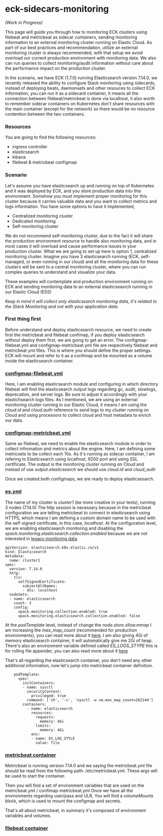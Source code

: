 # eck-sidecars-monitoring

_(Work in Progress)_

This page will guide you through how to monitoring ECK clusters using filebeat and metricbeat as sidecar containers, sending monitoring information to an external monitoring cluster running on Elastic Cloud.
As part of our best practices and recommendation, utilize an external monitoring cluster is always recommended, with that setup we avoid overload our current production environment with monitoring data. We also can run queries to collect monitoring/audit information without care about the performance impact on the production cluster.

In the scenario, we have ECK (1.7.0) running Elasticsearch version 7.14.0, we recently released the ability to configure Stack monitoring using sidecards, instead of deploying beats, daemonsets and other resouces to collect ECK information, you can run it as a sidecard container, it means all the connection between filebeat/metricbeat is done via localhost, it also worth to remember sidecar containers on Kubernetes don't share resources with the main container (except for the network) so there would be no resource contention between the two containers.

### Resources
You are going to find the following resources:
- ingress controller
- elasticsearch 
- kibana
- filebeat & metricbeat configmap

### Scenario
Let's assume you have elasticsearch up and running on top of Kubernetes and it was deployed by ECK, and you store production data into this environment. Somehow you must implement proper monitoring for this cluster because it carries valuable data and you want to collect metrics and logs information.
You have some options to have it implemented,
- Centralized monitoring cluster
- Dedicated monitoring
- Self-monitoring cluster

We do not recommend self-monitoring cluster, due to the fact it will share the production environment resource to handle also monitoring data, and in most cases it will overload and cause performance issues in your production cluster. What we are going to set up here is option 1, centralized monitoring cluster. Imagine you have 3 elasticsearch running (ECK, self-managed, or even running in our cloud) and all the monitoring data for these clusters will be sent to a central monitoring cluster, where you can run complex queries to understand and visualize your data.

These examples will contemplate and production environment running on ECK and sending monitoring data to an external elasticseasrch running in our Elastic Cloud (ESS)

*Keep in mind it will collect only elasticsearch monitoring data, it's related to the Stack Monitoring and not with your application data*.

### First thing first

Before understand and deploy elasticsearch resource, we need to create first the metricbeat and filebeat confimap, if you deploy elasticsearch without deploy them first, we are going to get an error.
The configmap-filebeat.yml and configmap-metricbeat.yml file are respectively filebeat and metricbeat yml files. This is where you should define the proper settings. ECK will mount and refer to it as a confimap and be mounted as a volume inside the elasticsearch container.

### [configmap-filebeat.yml](https://github.com/framsouza/eck-sidecars-monitoring/blob/main/configmap-filebeat.yml)

Here, I am enabling elasticsearch module and configuring in which directory filebeat will find the elasticsearch output logs regarding gc, audit, slowlogs, deprecation, and server logs. Be sure to adjust it accordingly with your elastichsearch logs files.
As I mentioned, we are using an external monitoring cluster running in our Elastic Cloud, it means I am using the _cloud.id_ and _cloud.auth_ reference to send logs to my cluster running on Cloud and using processors to collect cloud and host metadata to enrich our data.

### [configmap-metricbeat.yml](https://github.com/framsouza/eck-sidecars-monitoring/blob/main/configmap-metricbeat.yml)
Same as filebeat, we need to enable the elasticsearch module in order to collect infromation and metrics about the engine. Here, I am defining some metricsets to be collect each 10s. As it's running as sidecar container, I am refering to Elasticsearch using localhost, 9200 port and using SSL certificate. The output is the monitoring cluster running on Cloud and instead of use _output.elasticsearch_ we should use _cloud.id_ and _cloud_auth_

Once we created both configmaps, we are ready to deploy elasticsesarch.

### [es.yml](https://github.com/framsouza/eck-sidecars-monitoring/blob/main/es.yml)

The name of my cluster is _cluster1_ (be more creative in your tests), running 3 nodes (7.14.0) 
The http session is necessary because in the metricbeat configuration we are telling metricbeat to connect in elasticsearch using HTTPS, which means I am defining a custom domain name to be used with the self-signed certificate, in this case, _localhost_.
At the configuration level, we are enabling elasticsearch monitoring and disabling the _xpack.monitoring.elasticsearch.collection.enabled_ because we are not interested in [legacy monitoring data](https://www.elastic.co/guide/en/elasticsearch/reference/7.9/collecting-monitoring-data.html)

```
apiVersion: elasticsearch.k8s.elastic.co/v1
kind: Elasticsearch
metadata:
  name: cluster1
spec:
  version: 7.14.0
  http:
    tls:
      selfSignedCertificate:
        subjectAltNames:
        - dns: localhost 
  nodeSets:
  - name: elasticsearch
    count: 3
    config:
      xpack.monitoring.collection.enabled: true
      xpack.monitoring.elasticsearch.collection.enabled: false
```

At the _podTemplate_ level, instead of change the _node.store.sllow.mmap_ I am increasing the _max_map_count_ (recommended for production environments), you can read more about it [here](https://www.elastic.co/guide/en/cloud-on-k8s/1.7/k8s-virtual-memory.html).
I am also giving 4Gi of memory elasticsearch container, it will automatically give me 2Gi of heap. There's also an environment variable defined called _ES_LOGS_STYPE_ this is for rolling file appender, you can also read more about it [here](https://github.com/elastic/elasticsearch/pull/65778)

That's all regarding the elasticsearch container, you don't need any other additional information, now let's jump into metricbeat container definition.


```
    podTemplate:
      spec:
        initContainers:
        - name: sysctl
          securityContext:
            privileged: true
          command: ['sh', '-c', 'sysctl -w vm.max_map_count=262144']
        containers:
          - name: elasticsearch
            resources:
              requests:
                memory: 4Gi
              limits:
                memory: 4Gi
            env:
            - name: ES_LOG_STYLE
              value: file
```

### [metricbeat container](https://github.com/framsouza/eck-sidecars-monitoring/blob/759d08f22958ef428b4a78d35e2e8bb6f6895e05/es.yml#L35)

Metricbeat is running version 7.14.0 and we saying the metricbeat.yml file should be read from the following path: /etc/metricbeat.yml. These args will be used to start the container.

Then  you will find a set of environment variables that are used on the metricbeat.yml / confimap-metricbeat.yml
Once we have all the environments regarding user/pass and ULR, You will find a _volumeMounts_ block, which is used to mount the configmap and secrets.

That's all about metricbeat, in summary it's composed of environment variables and volumes.

### [filebeat container](https://github.com/framsouza/eck-sidecars-monitoring/blob/759d08f22958ef428b4a78d35e2e8bb6f6895e05/es.yml#L77)
